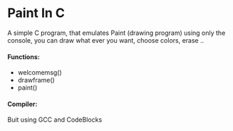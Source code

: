 # Paint In C

A simple C program, that emulates Paint (drawing program) using only the console, you can draw what ever you want, choose colors, erase ..

#### Functions:
- welcomemsg()
- drawframe()
- paint()

#### Compiler:
Buit using GCC and CodeBlocks